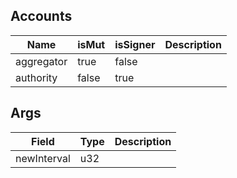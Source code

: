 ## Accounts

| Name       | isMut | isSigner | Description |
| ---------- | ----- | -------- | ----------- |
| aggregator | true  | false    |             |
| authority  | false | true     |             |

## Args

| Field       | Type | Description |
| ----------- | ---- | ----------- |
| newInterval | u32  |             |
